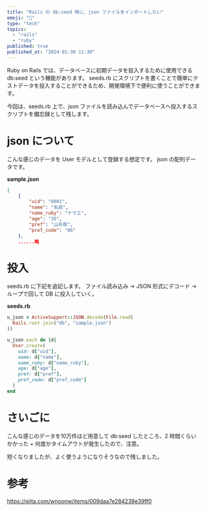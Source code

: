 ```yaml
---
title: "Rails の db:seed 時に、json ファイルをインポートしたい"
emoji: "🐰"
type: "tech"
topics:
  - "rails"
  - "ruby"
published: true
published_at: "2024-01-30 11:30"
---
```


Ruby on Rails では、データベースに初期データを投入するために使用できる db:seed という機能があります。
seeds.rb にスクリプトを書くことで簡単にテストデータを投入することができるため、開発環境下で便利に使うことができます。

今回は、seeds.rb 上で、json ファイルを読み込んでデータベースへ投入するスクリプトを備忘録として残します。

# json について
こんな感じのデータを User モデルとして登録する想定です。
json の配列データです。

**sample.json**
```json
[
    {
        "uid": "0001",
        "name": "名前",
        "name_ruby": "ナマエ",
        "age": "36",
        "pref": "山形県",
        "pref_code": "06"
    },
    ......略
```

# 投入
seeds.rb に下記を追記します。
ファイル読み込み → JSON 形式にデコード → ループで回して DB に投入していく。

**seeds.rb**
```rb
u_json = ActiveSupport::JSON.decode(File.read(
  Rails.root.join("db", "sample.json")
))

u_json.each do |d|
  User.create(
    uid: d["uid"],
    name: d["name"],
    name_ruby: d["name_ruby"],
    age: d["age"],
    pref: d["pref"],
    pref_code: d["pref_code"]
  )
end

```


# さいごに
こんな感じのデータを10万件ほど用意して db:seed したところ、2 時間くらいかかった + 何度かタイムアウトが発生したので、注意。

短くなりましたが、よく使うようになりそうなので残しました。

# 参考
https://qiita.com/wnoonw/items/009daa7e284238e39ff0